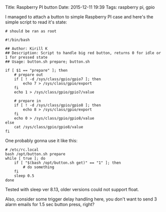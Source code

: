 Title: Raspberry PI button
Date: 2015-12-11 19:39
Tags: raspberry pi, gpio

I managed to attach a button to simple Raspberry PI case and here's the simple script to read it's state:

    # should be ran as root
    
    #!/bin/bash

    ## Author: Kirill K
    ## Description: Script to handle big red button, returns 0 for idle or 1 for pressed state
    ## Usage: button.sh prepare; button.sh

    if [ $1 == "prepare" ]; then
        # prepare out
        if [ ! -d /sys/class/gpio/gpio7 ]; then
            echo 7 > /sys/class/gpio/export
        fi
        echo 1 > /sys/class/gpio/gpio7/value

        # prepare in
        if [ ! -d /sys/class/gpio/gpio8 ]; then
            echo 8 > /sys/class/gpio/export
        fi
        echo 0 > /sys/class/gpio/gpio8/value
    else
        cat /sys/class/gpio/gpio8/value
    fi

One probably gonna use it like this:

    # /etc/rc.local
    bash /opt/button.sh prepare
    while [ true ]; do
        if [ "$(bash /opt/button.sh get)" == "1" ]; then
            # do something
        fi
        sleep 0.5
    done

Tested with sleep ver 8.13, older versions could not support float.

Also, consider some trigger delay handling here, you don't want to send 3 alarm emails for 1.5 sec button press, right?
